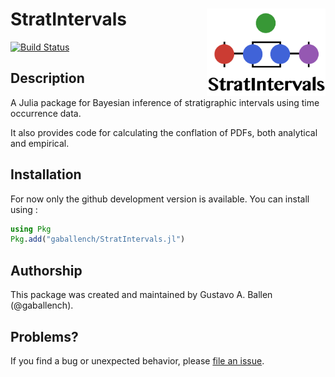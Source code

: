 # StratIntervals <img src="docs/src/logo.png" height="140" align="right"></img>

[![Build Status](https://github.com/gaballench/StratIntervals.jl/actions/workflows/CI.yml/badge.svg?branch=main)](https://github.com/gaballench/StratIntervals.jl/actions/workflows/CI.yml?query=branch%3Amain)


## Description

A Julia package for Bayesian inference of stratigraphic intervals using time occurrence data.

It also provides code for calculating the conflation of PDFs, both analytical and empirical.
    
## Installation

For now only the github development version is available. You can install using
:

```julia
using Pkg
Pkg.add("gaballench/StratIntervals.jl")
```

## Authorship

This package was created and maintained by Gustavo A. Ballen
(@gaballench).

## Problems?

If you find a bug or unexpected behavior, please [file an
issue](https://github.com/gaballench/StratIntervals.jl/issues).
